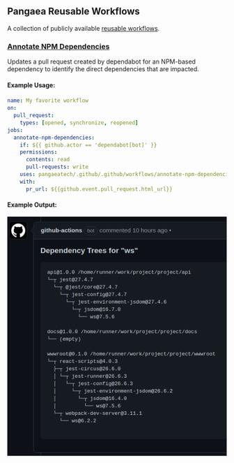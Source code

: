 ## Pangaea Reusable Workflows

A collection of publicly available [reusable workflows](https://docs.github.com/en/actions/using-workflows/reusing-workflows).

### [Annotate NPM Dependencies](.github/workflows/annotate-npm-dependencies.yml)

Updates a pull request created by dependabot for an NPM-based dependency to
identify the direct dependencies that are impacted.

#### Example Usage:

```yaml
name: My favorite workflow
on:
  pull_request:
    types: [opened, synchronize, reopened]
jobs:
  annotate-npm-dependencies:
    if: ${{ github.actor == 'dependabot[bot]' }}
    permissions:
      contents: read
      pull-requests: write
    uses: pangaeatech/.github/.github/workflows/annotate-npm-dependencies.yml@main
    with:
      pr_url: ${{github.event.pull_request.html_url}}
```

#### Example Output:

![Example Output](images/annotate-npm-dependencies.png)
